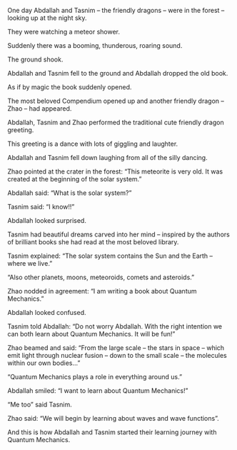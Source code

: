 One day Abdallah and Tasnim – the friendly dragons – were in the forest – looking up at the night sky.

They were watching a meteor shower.

Suddenly there was a booming, thunderous, roaring sound.

The ground shook.

Abdallah and Tasnim fell to the ground and Abdallah dropped the old book.

As if by magic the book suddenly opened.

The most beloved Compendium opened up and another friendly dragon – Zhao – had appeared.

Abdallah, Tasnim and Zhao performed the traditional cute friendly dragon greeting.

This greeting is a dance with lots of giggling and laughter.

Abdallah and Tasnim fell down laughing from all of the silly dancing.

Zhao pointed at the crater in the forest: “This meteorite is very old. It was created at the beginning of the solar system.”

Abdallah said: “What is the solar system?”

Tasnim said: “I know!!”

Abdallah looked surprised.

Tasnim had beautiful dreams carved into her mind – inspired by the authors of brilliant books she had read at the most beloved library.

Tasnim explained: “The solar system contains the Sun and the Earth – where we live.”

“Also other planets, moons, meteoroids, comets and asteroids.”

Zhao nodded in agreement: “I am writing a book about Quantum Mechanics.”

Abdallah looked confused.

Tasnim told Abdallah: “Do not worry Abdallah. With the right intention we can both learn about Quantum Mechanics. It will be fun!”

Zhao beamed and said: “From the large scale – the stars in space – which emit light through nuclear fusion – down to the small scale – the molecules within our own bodies…”

“Quantum Mechanics plays a role in everything around us.”

Abdallah smiled: “I want to learn about Quantum Mechanics!”

“Me too” said Tasnim.

Zhao said: “We will begin by learning about waves and wave functions”.

And this is how Abdallah and Tasnim started their learning journey with Quantum Mechanics.
